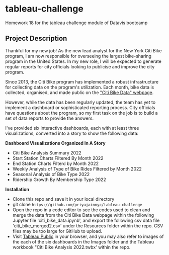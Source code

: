 # tableau-challenge
Homework 18 for the tableau challenge module of Datavis bootcamp

## Project Description
Thankful for my new job! As the new lead analyst for the New York Citi Bike program, I am now responsible for overseeing the largest bike-sharing program in the United States. In my new role, I will be expected to generate regular reports for city officials looking to publicise and improve the city program.

Since 2013, the Citi Bike program has implemented a robust infrastructure for collecting data on the program's utilization. Each month, bike data is collected, organised, and made public on the ["Citi Bike Data" webpage](https://citibikenyc.com/system-data/).

However, while the data has been regularly updated, the team has yet to implement a dashboard or sophisticated reporting process. City officials have questions about the program, so my first task on the job is to build a set of data reports to provide the answers.

I've provided six interactive dashboards, each with at least three visualizations, converted into a story to show the following data:  
  
**Dashboard Visualizations Organized In A Story**
- Citi Bike Analysis Summary 2022
- Start Station Charts Filtered By Month 2022
- End Station Charts Filterd by Month 2022
- Weekly Analysis of Type of Bike Rides Filtered by Month 2022
- Seasonal Analysis  of Bike Type 2022
- Ridership Growth By Membership Type 2022  

**Installation**
- Clone this repo and save it in your local directory
- git clone `https://github.com/priyajainnyc/tableau-challenge`
- Open the repo in a code editor to see the codes used to clean and merge the data from the Citi Bike Data webpage within the following Jupyter file 'citi_bike_data.ipynb', and export the following csv data file 'citi_bike_merged2.csv' under the Resources folder within the repo. CSV files may be too large for GitHub to upload.
- Visit [Tableau Public](https://public.tableau.com/app/profile/priya.jain1057/viz/CitiBikeAnalysis2022/CitiBikeAnalysis2022) in your browser, and you may also refer to images of the each of the six dashboards in the Images folder and the Tableau workbook "Citi Bike Analysis 2022.twbx' within the repo.

